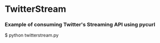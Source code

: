 # TwitterStream
### Example of consuming Twitter's Streaming API using pycurl

$ python twitterstream.py

